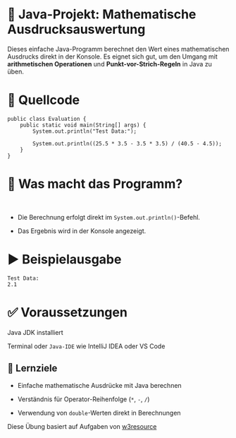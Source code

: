 # 🧮 Java-Projekt: Mathematische Ausdrucksauswertung
Dieses einfache Java-Programm berechnet den Wert eines mathematischen Ausdrucks direkt in der Konsole. Es eignet sich gut, um den Umgang mit **arithmetischen Operationen** und **Punkt-vor-Strich-Regeln** in Java zu üben.

# 🧾 Quellcode
```
public class Evaluation {
    public static void main(String[] args) {
        System.out.println("Test Data:");

        System.out.println((25.5 * 3.5 - 3.5 * 3.5) / (40.5 - 4.5));
    }
}
```

# 📌 Was macht das Programm?
​

* Die Berechnung erfolgt direkt im `System.out.println()`-Befehl.

* Das Ergebnis wird in der Konsole angezeigt.

# ▶️ Beispielausgabe
```
Test Data:
2.1
````

# ✅ Voraussetzungen
Java JDK installiert

Terminal oder `Java-IDE` wie IntelliJ IDEA oder VS Code

## 🎯 Lernziele
* Einfache mathematische Ausdrücke mit Java berechnen

* Verständnis für Operator-Reihenfolge (`*`, `-`, `/`)

* Verwendung von `double`-Werten direkt in Berechnungen

Diese Übung basiert auf Aufgaben von [w3resource](https://www.w3resource.com/java-exercises/basic/index.php)  
